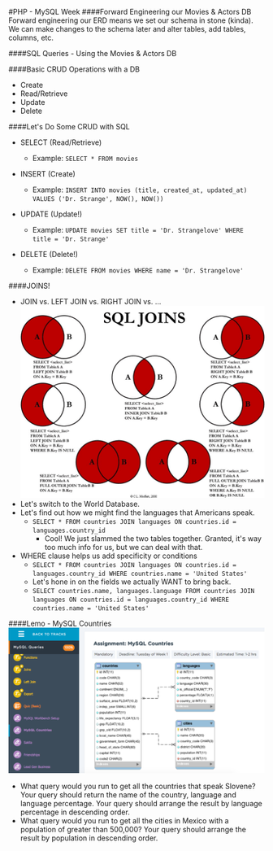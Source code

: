 #PHP - MySQL Week
####Forward Engineering our Movies & Actors DB
Forward engineering our ERD means we set our schema in stone (kinda).
We can make changes to the schema later and alter tables, add tables, columns, etc.

####SQL Queries - Using the Movies & Actors DB

####Basic CRUD Operations with a DB
- Create
- Read/Retrieve
- Update
- Delete  

####Let's Do Some CRUD with SQL
- SELECT (Read/Retrieve)
  - Example: ```SELECT * FROM movies```

- INSERT (Create)
  - Example: ```INSERT INTO movies (title, created_at, updated_at) VALUES ('Dr. Strange', NOW(), NOW())```

- UPDATE (Update!)
  - Example: ```UPDATE movies SET title = 'Dr. Strangelove' WHERE title = 'Dr. Strange'```

- DELETE (Delete!)
  - Example: ```DELETE FROM movies WHERE name = 'Dr. Strangelove'```

####JOINS!
- JOIN vs. LEFT JOIN vs. RIGHT JOIN vs. ...
![alt text](Joins.jpg "JOINS Venn Diagram")
- Let's switch to the World Database.
- Let's find out how we might find the languages that Americans speak.
  - ```SELECT * FROM countries JOIN languages ON countries.id = languages.country_id```
    - Cool! We just slammed the two tables together.  Granted, it's way too much info for us, but we can deal with that.
- WHERE clause helps us add specificity or conditions
  - ```SELECT * FROM countries JOIN languages ON countries.id = languages.country_id WHERE countries.name = 'United States'```
  - Let's hone in on the fields we actually WANT to bring back.
  - ```SELECT countries.name, languages.language FROM countries JOIN languages ON countries.id = languages.country_id WHERE countries.name = 'United States'```

####Lemo - MySQL Countries
![alt text](MySQLCountries.png "Countries ERD")
- What query would you run to get all the countries that speak Slovene? Your query should return the name of the country, language and language percentage. Your query should arrange the result by language percentage in descending order.
- What query would you run to get all the cities in Mexico with a population of greater than 500,000? Your query should arrange the result by population in descending order.
